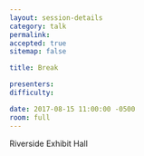 ```yaml
---
layout: session-details
category: talk
permalink:
accepted: true
sitemap: false

title: Break

presenters:
difficulty:

date: 2017-08-15 11:00:00 -0500
room: full
---
```

Riverside Exhibit Hall
